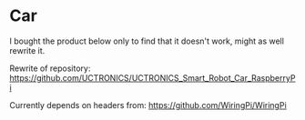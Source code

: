 # Car
I bought the product below only to find that it doesn't work, might as well rewrite it.

Rewrite of repository: https://github.com/UCTRONICS/UCTRONICS_Smart_Robot_Car_RaspberryPi

Currently depends on headers from:
https://github.com/WiringPi/WiringPi